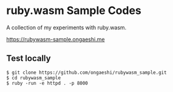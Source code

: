 # ruby.wasm Sample Codes
A collection of my experiments with ruby.wasm.

https://rubywasm-sample.ongaeshi.me

## Test locally
```
$ git clone https://github.com/ongaeshi/rubywasm_sample.git
$ cd rubywasm_sample
$ ruby -run -e httpd . -p 8000
```
